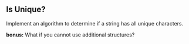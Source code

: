 ## Is Unique?
Implement an algorithm to determine if a string has all unique characters.

**bonus:** What if you cannot use additional structures?
